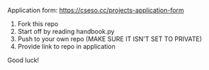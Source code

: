 Application form: https://cseso.cc/projects-application-form

1. Fork this repo
2. Start off by reading handbook.py
3. Push to your own repo (MAKE SURE IT ISN'T SET TO PRIVATE)
4. Provide link to repo in application

Good luck!
